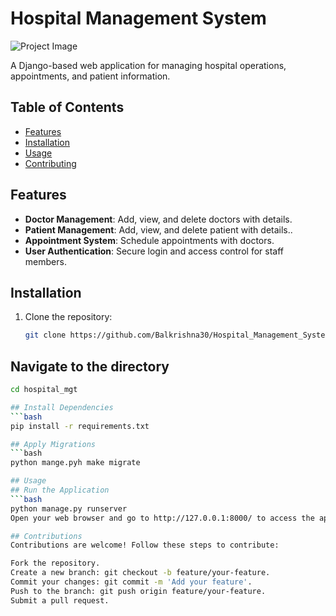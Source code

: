 # Hospital Management System

![Project Image](url_to_project_image)

A Django-based web application for managing hospital operations, appointments, and patient information.

## Table of Contents

- [Features](#features)
- [Installation](#installation)
- [Usage](#usage)
- [Contributing](#contributing)

## Features

- **Doctor Management**: Add, view, and delete doctors with details.
- **Patient Management**: Add, view, and delete patient with details..
- **Appointment System**: Schedule appointments with doctors.
- **User Authentication**: Secure login and access control for staff members.

## Installation

1. Clone the repository:

   ```bash
   git clone https://github.com/Balkrishna30/Hospital_Management_System.git

## Navigate to the directory
 ```bash
 cd hospital_mgt

## Install Dependencies
 ```bash
 pip install -r requirements.txt

## Apply Migrations
 ```bash
 python mange.pyh make migrate

## Usage
## Run the Application
 ```bash
 python manage.py runserver
Open your web browser and go to http://127.0.0.1:8000/ to access the application.

## Contributions
Contributions are welcome! Follow these steps to contribute:

Fork the repository.
Create a new branch: git checkout -b feature/your-feature.
Commit your changes: git commit -m 'Add your feature'.
Push to the branch: git push origin feature/your-feature.
Submit a pull request.
